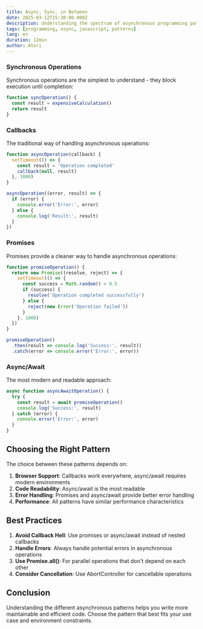 ```yaml
---
title: Async, Sync, in Between
date: 2025-03-12T15:30:00.000Z
description: Understanding the spectrum of asynchronous programming patterns
tags: [programming, async, javascript, patterns]
lang: en
duration: 12min
author: Atori
---
```


### Synchronous Operations

Synchronous operations are the simplest to understand - they block execution until completion:

```javascript
function syncOperation() {
  const result = expensiveCalculation()
  return result
}
```

### Callbacks

The traditional way of handling asynchronous operations:

```javascript
function asyncOperation(callback) {
  setTimeout(() => {
    const result = 'Operation completed'
    callback(null, result)
  }, 1000)
}

asyncOperation((error, result) => {
  if (error) {
    console.error('Error:', error)
  } else {
    console.log('Result:', result)
  }
})
```

### Promises

Promises provide a cleaner way to handle asynchronous operations:

```javascript
function promiseOperation() {
  return new Promise((resolve, reject) => {
    setTimeout(() => {
      const success = Math.random() > 0.5
      if (success) {
        resolve('Operation completed successfully')
      } else {
        reject(new Error('Operation failed'))
      }
    }, 1000)
  })
}

promiseOperation()
  .then(result => console.log('Success:', result))
  .catch(error => console.error('Error:', error))
```

### Async/Await

The most modern and readable approach:

```javascript
async function asyncAwaitOperation() {
  try {
    const result = await promiseOperation()
    console.log('Success:', result)
  } catch (error) {
    console.error('Error:', error)
  }
}
```

## Choosing the Right Pattern

The choice between these patterns depends on:

1. **Browser Support**: Callbacks work everywhere, async/await requires modern environments
2. **Code Readability**: Async/await is the most readable
3. **Error Handling**: Promises and async/await provide better error handling
4. **Performance**: All patterns have similar performance characteristics

## Best Practices

1. **Avoid Callback Hell**: Use promises or async/await instead of nested callbacks
2. **Handle Errors**: Always handle potential errors in asynchronous operations
3. **Use Promise.all()**: For parallel operations that don't depend on each other
4. **Consider Cancellation**: Use AbortController for cancellable operations

## Conclusion

Understanding the different asynchronous patterns helps you write more maintainable and efficient code. Choose the pattern that best fits your use case and environment constraints.
